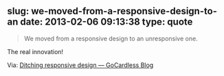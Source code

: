 slug: we-moved-from-a-responsive-design-to-an
date: 2013-02-06 09:13:38
type: quote
---

> We moved from a responsive design to an unresponsive one.

The real innovation!

 Via: [Ditching responsive design — GoCardless Blog](https://gocardless.com/blog/unresponsive-design/)
